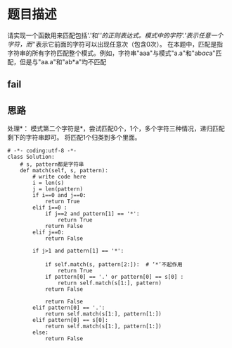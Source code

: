 # 题目描述
请实现一个函数用来匹配包括'.'和'*'的正则表达式。模式中的字符'.'表示任意一个字符，而'*'表示它前面的字符可以出现任意次（包含0次）。 在本题中，匹配是指字符串的所有字符匹配整个模式。例如，字符串"aaa"与模式"a.a"和"ab*ac*a"匹配，但是与"aa.a"和"ab*a"均不匹配

## fail

## 思路
处理*：
模式第二个字符是*，尝试匹配0个，1个，多个字符三种情况，递归匹配剩下的字符串即可。
将匹配1个归类到多个里面。

```
# -*- coding:utf-8 -*-
class Solution:
    # s, pattern都是字符串
    def match(self, s, pattern):
        # write code here
        i = len(s)
        j = len(pattern)
        if i==0 and j==0:
            return True
        elif i==0 :
            if j==2 and pattern[1] == '*':
                return True
            return False
        elif j==0:
            return False
        
        if j>1 and pattern[1] == '*':
            
            if self.match(s, pattern[2:]):  # ‘*’不起作用
                return True
            if pattern[0] == '.' or pattern[0] == s[0] :
                return self.match(s[1:], pattern)
            return False
                    
            return False
        elif pattern[0] == '.':
            return self.match(s[1:], pattern[1:])
        elif pattern[0] == s[0]:
            return self.match(s[1:], pattern[1:])
        else:
            return False
```

